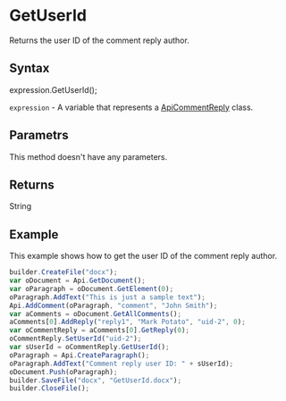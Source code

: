 # GetUserId

Returns the user ID of the comment reply author.

## Syntax

expression.GetUserId();

`expression` - A variable that represents a [ApiCommentReply](../ApiCommentReply.md) class.

## Parametrs

This method doesn't have any parameters.

## Returns

String

## Example

This example shows how to get the user ID of the comment reply author.

```javascript
builder.CreateFile("docx");
var oDocument = Api.GetDocument();
var oParagraph = oDocument.GetElement(0);
oParagraph.AddText("This is just a sample text");
Api.AddComment(oParagraph, "comment", "John Smith");
var aComments = oDocument.GetAllComments();
aComments[0].AddReply("reply1", "Mark Potato", "uid-2", 0);
var oCommentReply = aComments[0].GetReply(0);
oCommentReply.SetUserId("uid-2");
var sUserId = oCommentReply.GetUserId();
oParagraph = Api.CreateParagraph();
oParagraph.AddText("Comment reply user ID: " + sUserId);
oDocument.Push(oParagraph);
builder.SaveFile("docx", "GetUserId.docx");
builder.CloseFile();
```